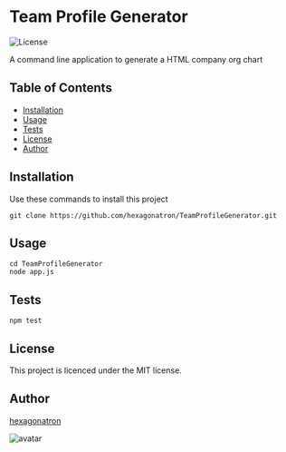 # Team Profile Generator
![License](https://img.shields.io/badge/Licence-MIT-blue)

A command line application to generate a HTML company org chart


## Table of Contents 

* [Installation](#Installation)
* [Usage](#Usage)
* [Tests](#Tests)
* [License](#License)
* [Author](#Author)


## Installation
            
Use these commands to install this project
````
git clone https://github.com/hexagonatron/TeamProfileGenerator.git
````

## Usage

````
cd TeamProfileGenerator            
node app.js
````

## Tests

````
npm test
````

## License
            
This project is licenced under the MIT license.
            
## Author

[hexagonatron](https://github.com/hexagonatron)

![avatar](https://avatars2.githubusercontent.com/u/46476247?s=60&v=4)


